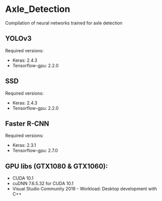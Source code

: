 # Axle_Detection
Compilation of neural networks trained for axle detection


## YOLOv3

Required versions:
- Keras: 2.4.3
- Tensorflow-gpu: 2.2.0


## SSD

Required versions:
- Keras: 2.4.3
- Tensorflow-gpu: 2.2.0


## Faster R-CNN

Required versions:
- Keras: 2.3.1
- Tensorflow-gpu: 2.7.0

## GPU libs (GTX1080 & GTX1060):
- CUDA 10.1
- cuDNN 7.6.5.32 for CUDA 10.1
- Visual Studio Community 2019 - Workload: Desktop development with C++
